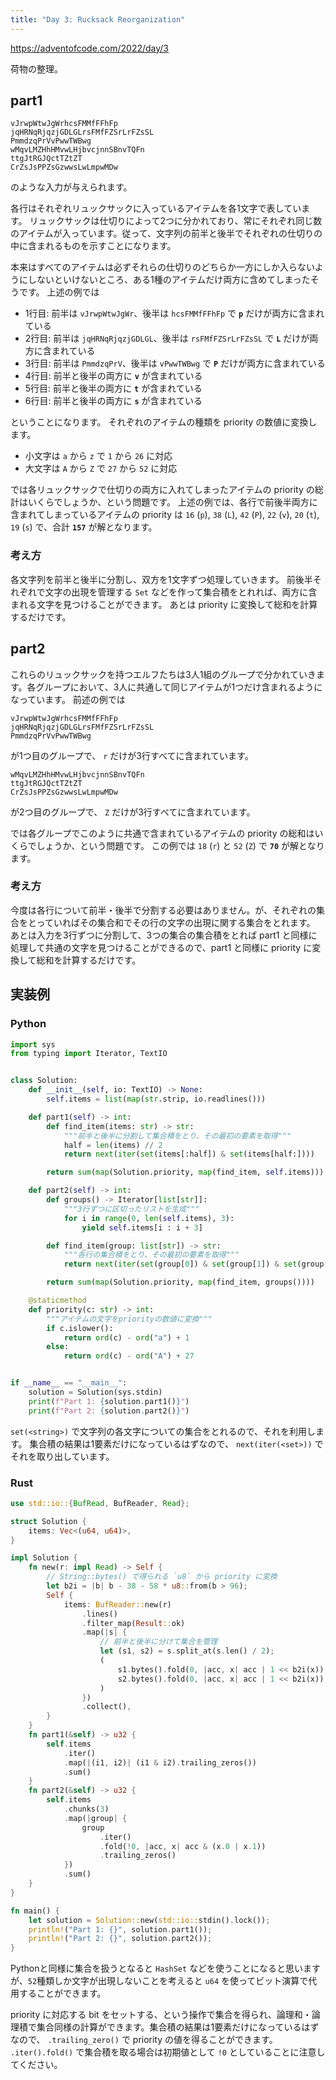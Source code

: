 ```yaml
---
title: "Day 3: Rucksack Reorganization"
---
```


https://adventofcode.com/2022/day/3

荷物の整理。


## part1

```
vJrwpWtwJgWrhcsFMMfFFhFp
jqHRNqRjqzjGDLGLrsFMfFZSrLrFZsSL
PmmdzqPrVvPwwTWBwg
wMqvLMZHhHMvwLHjbvcjnnSBnvTQFn
ttgJtRGJQctTZtZT
CrZsJsPPZsGzwwsLwLmpwMDw
```

のような入力が与えられます。

各行はそれぞれリュックサックに入っているアイテムを各1文字で表しています。
リュックサックは仕切りによって2つに分かれており、常にそれぞれ同じ数のアイテムが入っています。従って、文字列の前半と後半でそれぞれの仕切りの中に含まれるものを示すことになります。

本来はすべてのアイテムは必ずそれらの仕切りのどちらか一方にしか入らないようにしないといけないところ、ある1種のアイテムだけ両方に含めてしまったそうです。
上述の例では

- 1行目: 前半は `vJrwpWtwJgWr`、後半は `hcsFMMfFFhFp` で **`p`** だけが両方に含まれている
- 2行目: 前半は `jqHRNqRjqzjGDLGL`、後半は `rsFMfFZSrLrFZsSL` で **`L`** だけが両方に含まれている
- 3行目: 前半は `PmmdzqPrV`、後半は `vPwwTWBwg` で **`P`** だけが両方に含まれている
- 4行目: 前半と後半の両方に **`v`** が含まれている
- 5行目: 前半と後半の両方に **`t`** が含まれている
- 6行目: 前半と後半の両方に **`s`** が含まれている

ということになります。
それぞれのアイテムの種類を priority の数値に変換します。

- 小文字は `a` から `z` で `1` から `26` に対応
- 大文字は `A` から `Z` で `27` から `52` に対応

では各リュックサックで仕切りの両方に入れてしまったアイテムの priority の総計はいくらでしょうか、という問題です。
上述の例では、各行で前後半両方に含まれてしまっているアイテムの priority は `16` (`p`), `38` (`L`), `42` (`P`), `22` (`v`), `20` (`t`), `19` (`s`) で、合計 **`157`** が解となります。

### 考え方

各文字列を前半と後半に分割し、双方を1文字ずつ処理していきます。
前後半それぞれで文字の出現を管理する `Set` などを作って集合積をとれれば、両方に含まれる文字を見つけることができます。
あとは priority に変換して総和を計算するだけです。


## part2

これらのリュックサックを持つエルフたちは3人1組のグループで分かれていきます。各グループにおいて、3人に共通して同じアイテムが1つだけ含まれるようになっています。
前述の例では

```
vJrwpWtwJgWrhcsFMMfFFhFp
jqHRNqRjqzjGDLGLrsFMfFZSrLrFZsSL
PmmdzqPrVvPwwTWBwg
```

が1つ目のグループで、 `r` だけが3行すべてに含まれています。

```
wMqvLMZHhHMvwLHjbvcjnnSBnvTQFn
ttgJtRGJQctTZtZT
CrZsJsPPZsGzwwsLwLmpwMDw
```

が2つ目のグループで、 `Z` だけが3行すべてに含まれています。

では各グループでこのように共通で含まれているアイテムの priority の総和はいくらでしょうか、という問題です。
この例では `18` (`r`) と `52` (`Z`) で **`70`** が解となります。

### 考え方

今度は各行について前半・後半で分割する必要はありません。が、それぞれの集合をとっていればその集合和でその行の文字の出現に関する集合をとれます。
あとは入力を3行ずつに分割して、3つの集合の集合積をとれば part1 と同様に処理して共通の文字を見つけることができるので、part1 と同様に priority に変換して総和を計算するだけです。


## 実装例

### Python

```python
import sys
from typing import Iterator, TextIO


class Solution:
    def __init__(self, io: TextIO) -> None:
        self.items = list(map(str.strip, io.readlines()))

    def part1(self) -> int:
        def find_item(items: str) -> str:
            """前半と後半に分割して集合積をとり、その最初の要素を取得"""
            half = len(items) // 2
            return next(iter(set(items[:half]) & set(items[half:])))

        return sum(map(Solution.priority, map(find_item, self.items)))

    def part2(self) -> int:
        def groups() -> Iterator[list[str]]:
            """3行ずつに区切ったリストを生成"""
            for i in range(0, len(self.items), 3):
                yield self.items[i : i + 3]

        def find_item(group: list[str]) -> str:
            """各行の集合積をとり、その最初の要素を取得"""
            return next(iter(set(group[0]) & set(group[1]) & set(group[2])))

        return sum(map(Solution.priority, map(find_item, groups())))

    @staticmethod
    def priority(c: str) -> int:
        """アイテムの文字をpriorityの数値に変換"""
        if c.islower():
            return ord(c) - ord("a") + 1
        else:
            return ord(c) - ord("A") + 27


if __name__ == "__main__":
    solution = Solution(sys.stdin)
    print(f"Part 1: {solution.part1()}")
    print(f"Part 2: {solution.part2()}")
```

`set(<string>)` で文字列の各文字についての集合をとれるので、それを利用します。
集合積の結果は1要素だけになっているはずなので、 `next(iter(<set>))` でそれを取り出しています。

### Rust

```rust
use std::io::{BufRead, BufReader, Read};

struct Solution {
    items: Vec<(u64, u64)>,
}

impl Solution {
    fn new(r: impl Read) -> Self {
        // String::bytes() で得られる `u8` から priority に変換
        let b2i = |b| b - 38 - 58 * u8::from(b > 96);
        Self {
            items: BufReader::new(r)
                .lines()
                .filter_map(Result::ok)
                .map(|s| {
                    // 前半と後半に分けて集合を管理
                    let (s1, s2) = s.split_at(s.len() / 2);
                    (
                        s1.bytes().fold(0, |acc, x| acc | 1 << b2i(x)),
                        s2.bytes().fold(0, |acc, x| acc | 1 << b2i(x)),
                    )
                })
                .collect(),
        }
    }
    fn part1(&self) -> u32 {
        self.items
            .iter()
            .map(|(i1, i2)| (i1 & i2).trailing_zeros())
            .sum()
    }
    fn part2(&self) -> u32 {
        self.items
            .chunks(3)
            .map(|group| {
                group
                    .iter()
                    .fold(!0, |acc, x| acc & (x.0 | x.1))
                    .trailing_zeros()
            })
            .sum()
    }
}

fn main() {
    let solution = Solution::new(std::io::stdin().lock());
    println!("Part 1: {}", solution.part1());
    println!("Part 2: {}", solution.part2());
}
```

Pythonと同様に集合を扱うとなると `HashSet` などを使うことになると思いますが、`52`種類しか文字が出現しないことを考えると `u64` を使ってビット演算で代用することができます。

priority に対応する bit をセットする、という操作で集合を得られ、論理和・論理積で集合同様の計算ができます。集合積の結果は1要素だけになっているはずなので、 `.trailing_zero()` で priority の値を得ることができます。
`.iter().fold()` で集合積を取る場合は初期値として `!0` としていることに注意してください。
